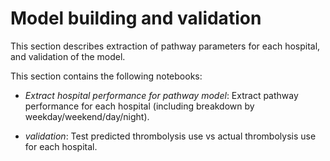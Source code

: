 # Model building and validation

This section describes extraction of pathway parameters for each hospital, and validation of the model.


This section contains the following notebooks:

* *Extract hospital performance for pathway model*: Extract pathway performance for each hospital (including breakdown by weekday/weekend/day/night).

* *validation*: Test predicted thrombolysis use vs actual thrombolysis use for each hospital.
